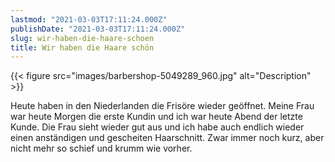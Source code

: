 ```yaml
---
lastmod: "2021-03-03T17:11:24.000Z"
publishDate: "2021-03-03T17:11:24.000Z"
slug: wir-haben-die-haare-schoen
title: Wir haben die Haare schön
---
```


{{< figure src="images/barbershop-5049289_960.jpg" alt="Description" >}}

Heute haben in den Niederlanden die Frisöre wieder geöffnet. Meine Frau war heute Morgen die erste Kundin und ich war heute Abend der letzte Kunde. Die Frau sieht wieder gut aus und ich habe auch endlich wieder einen anständigen und gescheiten Haarschnitt. Zwar immer noch kurz, aber nicht mehr so schief und krumm wie vorher.

